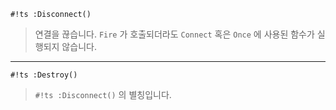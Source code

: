 
`#!ts :Disconnect()`  
> 연결을 끊습니다. `Fire` 가 호출되더라도 `Connect` 혹은 `Once` 에 사용된 함수가 실행되지 않습니다.  

---

`#!ts :Destroy()`  
> `#!ts :Disconnect()` 의 별칭입니다.  
